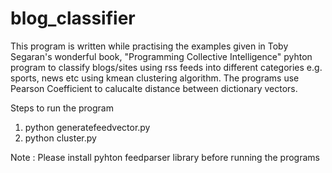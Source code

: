 blog_classifier
===============
This program is written while practising the examples given in Toby Segaran's wonderful book, "Programming Collective Intelligence"
pyhton program to classify blogs/sites using rss feeds into different categories e.g. sports, news etc using kmean clustering 
algorithm. The programs use Pearson Coefficient to calucalte distance between dictionary vectors.

Steps to run  the program

1. python generatefeedvector.py
2. python cluster.py

Note : Please install pyhton feedparser library before running the programs 
